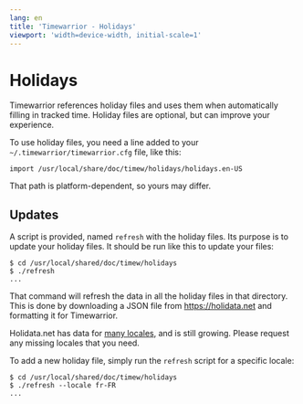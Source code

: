 ```yaml
---
lang: en
title: 'Timewarrior - Holidays'
viewport: 'width=device-width, initial-scale=1'
---
```


# Holidays

Timewarrior references holiday files and uses them when automatically filling in tracked time.
Holiday files are optional, but can improve your experience.

To use holiday files, you need a line added to your `~/.timewarrior/timewarrior.cfg` file, like this:

```console
import /usr/local/share/doc/timew/holidays/holidays.en-US
```

That path is platform-dependent, so yours may differ.

## Updates

A script is provided, named `refresh` with the holiday files.
Its purpose is to update your holiday files.
It should be run like this to update your files:

```console
$ cd /usr/local/shared/doc/timew/holidays
$ ./refresh
...
```

That command will refresh the data in all the holiday files in that directory.
This is done by downloading a JSON file from <https://holidata.net> and formatting it for Timewarrior.

Holidata.net has data for [many locales](https://holidata.net/map/), and is still growing.
Please request any missing locales that you need.

To add a new holiday file, simply run the `refresh` script for a specific locale:

```console
$ cd /usr/local/shared/doc/timew/holidays
$ ./refresh --locale fr-FR
...
```
